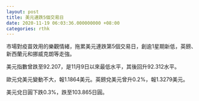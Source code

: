 ```yaml
---
layout: post
title: 美元連跌5個交易日
date: 2020-11-19 06:03:36.000000000 +08:00
categories: rthk
---
```


市場對疫苗效用的樂觀情緒，拖累美元連跌第5個交易日，創逾1星期新低，英鎊、新西蘭元和挪威克朗等走強。

美元指數曾跌至92.207，是11月9日以來最低水平，其後回升92.312水平。

歐元兌美元變動不大，報1.1864美元。英鎊兌美元曾升0.2%，報1.3279美元。

美元兌日圓下跌0.3%，跌至103.865日圓。

